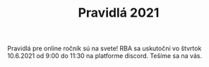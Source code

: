 ﻿---
layout: post_redirect
title:  Pravidlá 2021
title_en: Rules 2021
categories: rules
---

Pravidlá pre online ročník sú na svete! RBA sa uskutoční vo štvrtok 10.6.2021 od 9:00 do 11:30 na platforme discord.
Tešíme sa na vás.
